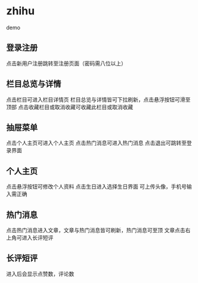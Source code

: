 # zhihu
demo
## 登录注册
点击新用户注册跳转至注册页面（密码需八位以上）
## 栏目总览与详情
点击栏目可进入栏目详情页
栏目总览与详情皆可下拉刷新，点击悬浮按钮可滑至顶部
点击收藏栏目或取消收藏可收藏此栏目或取消收藏
## 抽屉菜单
点击个人主页可进入个人主页
点击热门消息可进入热门消息
点击退出可跳转至登录界面
## 个人主页
点击悬浮按钮可修改个人资料
点击生日进入选择生日界面
可上传头像，手机号输入需正确
## 热门消息
点击热门消息进入文章，文章与热门消息皆可刷新，热门消息可至顶
文章点击右上角可进入长评短评
## 长评短评
进入后会显示点赞数，评论数
